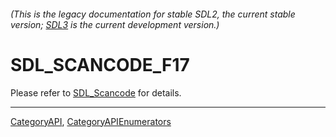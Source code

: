 ###### (This is the legacy documentation for stable SDL2, the current stable version; [SDL3](https://wiki.libsdl.org/SDL3/) is the current development version.)
# SDL_SCANCODE_F17

Please refer to [SDL_Scancode](SDL_Scancode) for details.

----
[CategoryAPI](CategoryAPI), [CategoryAPIEnumerators](CategoryAPIEnumerators)


